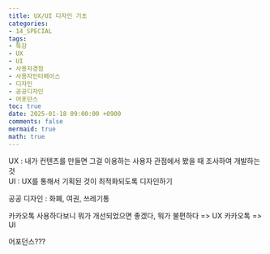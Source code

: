 ```yaml
---
title: UX/UI 디자인 기초
categories:
- 14_SPECIAL
tags:
- 특강
- UX
- UI
- 사용자경험
- 사용자인터페이스
- 디자인
- 공공디자인
- 어포던스
toc: true
date: 2025-01-18 09:00:00 +0900
comments: false
mermaid: true
math: true
---
```

UX : 내가 컨텐츠를 만들면 그걸 이용하는 사용자 관점에서 봤을 때 조사하여 개발하는 것  
UI : UX를 통해서 기획된 것이 최적화되도록 디자인하기

공공 디자인 : 화폐, 여권, 쓰레기통

카카오톡 사용하다보니 뭐가 개선되었으면 좋겠다, 뭐가 불편하다 => UX
카카오톡 => UI

어포던스???
